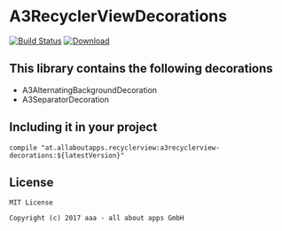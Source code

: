 # A3RecyclerViewDecorations

[![Build Status](https://travis-ci.org/allaboutapps/a3utilities.svg?branch=master)](https://travis-ci.org/allaboutapps/a3utilities)
[![Download](https://api.bintray.com/packages/allaboutapps/A3-Android/at.allaboutapps.a3utilities/images/download.svg) ](https://bintray.com/allaboutapps/A3-Android/at.allaboutapps.a3utilities/_latestVersion)

## This library contains the following decorations

* A3AlternatingBackgroundDecoration
* A3SeparatorDecoration

## Including it in your project

    compile "at.allaboutapps.recyclerview:a3recyclerview-decorations:${latestVersion}"

## License

	MIT License

	Copyright (c) 2017 aaa - all about apps GmbH